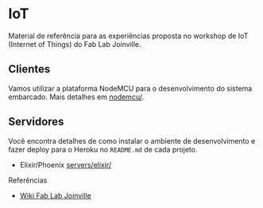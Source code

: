 # IoT

Material de referência para as experiências proposta no workshop de IoT (Internet of Things) do Fab Lab Joinville.

## Clientes

Vamos utilizar a plataforma NodeMCU para o desenvolvimento do sistema embarcado. Mais detalhes em [nodemcu/](https://github.com/fablabjoinville/iot/blob/master/nodemcu/README.md).

## Servidores

Você encontra detalhes de como instalar o ambiente de desenvolvimento e fazer deploy para o Heroku no `README.md` de cada projeto.

* Elixir/Phoenix [servers/elixir/](https://github.com/fablabjoinville/iot/blob/master/servers/elixir/README.md)

Referências

* [Wiki Fab Lab Joinville](http://wiki.fablabjoinville.com.br/index.php/IoT_ESP8266)

